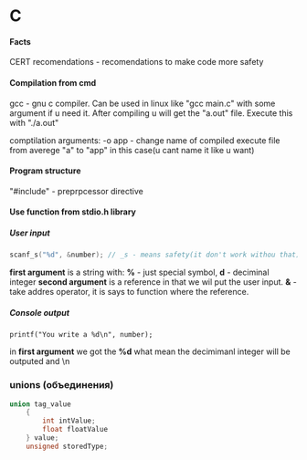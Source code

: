 # C

#### Facts

CERT recomendations - recomendations to make code more safety

#### Compilation from cmd

gcc - gnu c compiler. Can be used in linux like "gcc main.c" with some argument if u need it. After compiling u will get the "a.out" file. Execute this with "./a.out"

comptilation arguments:
-o app - change name of compiled execute file from averege "a" to "app" in this case(u cant name it like u want)

#### Program structure

"#include" - preprpcessor directive

#### Use function from stdio.h library

##### User input

```c
scanf_s("%d", &number); // _s - means safety(it don't work withou that)
```

**first argument** is a string with: **%** - just special symbol, **d** - deciminal integer
**second argument** is a reference in that we wil put the user input. **&** - take addres operator, it is says to function where the reference.

##### Console output

```
printf("You write a %d\n", number);
```

in **first argument** we got the **%d** what mean the decimimanl integer will be outputed and \n

### unions (объединения)

```c
union tag_value
    {
        int intValue;
        float floatValue
    } value;
    unsigned storedType;
```
